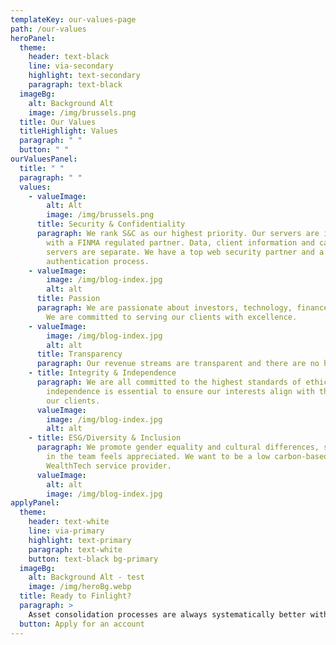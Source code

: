 ```yaml
---
templateKey: our-values-page
path: /our-values
heroPanel:
  theme:
    header: text-black
    line: via-secondary
    highlight: text-secondary
    paragraph: text-black
  imageBg:
    alt: Background Alt
    image: /img/brussels.png
  title: Our Values
  titleHighlight: Values
  paragraph: " "
  button: " "
ourValuesPanel:
  title: " "
  paragraph: " "
  values:
    - valueImage:
        alt: Alt
        image: /img/brussels.png
      title: Security & Confidentiality
      paragraph: We rank S&C as our highest priority. Our servers are in Switzerland,
        with a FINMA regulated partner. Data, client information and calculation
        servers are separate. We have a top web security partner and a 2 form
        authentication process.
    - valueImage:
        image: /img/blog-index.jpg
        alt: alt
      title: Passion
      paragraph: We are passionate about investors, technology, finance and education.
        We are committed to serving our clients with excellence.
    - valueImage:
        image: /img/blog-index.jpg
        alt: alt
      title: Transparency
      paragraph: Our revenue streams are transparent and there are no hidden fees.
    - title: Integrity & Independence
      paragraph: We are all committed to the highest standards of ethics. We believe
        independence is essential to ensure our interests align with those of
        our clients.
      valueImage:
        image: /img/blog-index.jpg
        alt: alt
    - title: ESG/Diversity & Inclusion
      paragraph: We promote gender equality and cultural differences, so that everyone
        in the team feels appreciated. We want to be a low carbon-based
        WealthTech service provider.
      valueImage:
        alt: alt
        image: /img/blog-index.jpg
applyPanel:
  theme:
    header: text-white
    line: via-primary
    highlight: text-primary
    paragraph: text-white
    button: text-black bg-primary
  imageBg:
    alt: Background Alt - test
    image: /img/heroBg.webp
  title: Ready to Finlight?
  paragraph: >
    Asset consolidation processes are always systematically better with Finlight.
  button: Apply for an account
---
```

